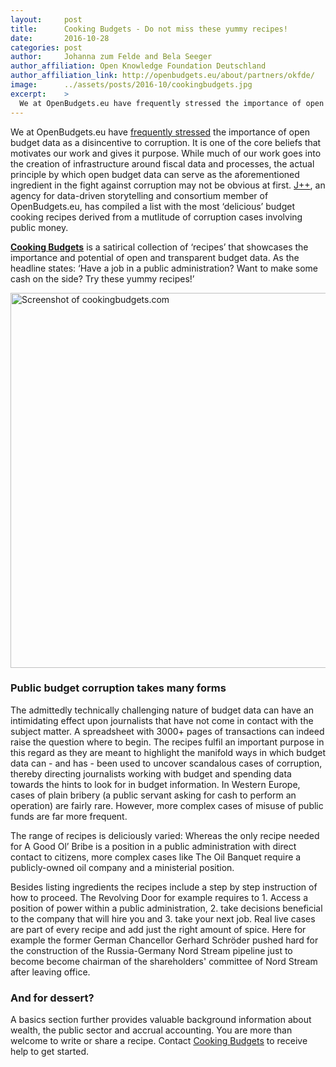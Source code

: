 ```yaml
---
layout:     post
title:      Cooking Budgets - Do not miss these yummy recipes!
date:       2016-10-28
categories: post
author:     Johanna zum Felde and Bela Seeger
author_affiliation: Open Knowledge Foundation Deutschland
author_affiliation_link: http://openbudgets.eu/about/partners/okfde/
image:      ../assets/posts/2016-10/cookingbudgets.jpg
excerpt:    >
  We at OpenBudgets.eu have frequently stressed the importance of open budget data as a disincentive to corruption. It is one of the core beliefs that motivates our work and gives it purpose. While much of our work goes into the creation of infrastructure around fiscal data and processes, the actual principle by which open budget data can serve as the aforementioned ingredient in the fight against corruption may not be obvious at first.
---
```


We at OpenBudgets.eu have [frequently stressed](http://openbudgets.eu/about/) the importance of open budget data as a disincentive to corruption. It is one of the core beliefs that motivates our work and gives it purpose. While much of our work goes into the creation of infrastructure around fiscal data and processes, the actual principle by which open budget data can serve as the aforementioned ingredient in the fight against corruption may not be obvious at first. [J++](http://www.jplusplus.org/), an agency for data-driven storytelling and consortium member of OpenBudgets.eu, has compiled a list with the most ‘delicious’ budget cooking recipes derived from a mutlitude of corruption cases involving public money.


**[Cooking Budgets](http://www.cookingbudgets.com/)** is a satirical collection of ‘recipes’ that showcases the importance and potential of open and transparent budget data. As the headline states: ‘Have a job in a public administration? Want to make some cash on the side? Try these yummy recipes!’

<img alt="Screenshot of cookingbudgets.com" src="{{site.baseurl}}/assets/posts/2016-10/cookingbudgets_screenshot.png" width="600"/>


### Public budget corruption takes many forms


The admittedly technically challenging nature of budget data can have an intimidating effect upon journalists that have not come in contact with the subject matter. A spreadsheet with 3000+ pages of transactions can indeed raise the question where to begin. The recipes fulfil an important purpose in this regard as they are meant to highlight the manifold ways in which budget data can - and has - been used to uncover scandalous cases of corruption, thereby directing journalists working with budget and spending data towards the hints to look for in budget information. In Western Europe, cases of plain bribery (a public servant asking for cash to perform an operation) are fairly rare. However, more complex cases of misuse of public funds are far more frequent.


The range of recipes is deliciously varied: Whereas the only recipe needed for A Good Ol’ Bribe is a position in a public administration with direct contact to citizens, more complex cases like The Oil Banquet require a publicly-owned oil company and a ministerial position.


Besides listing ingredients the recipes include a step by step instruction of how to proceed. The Revolving Door for example requires to 1. Access a position of power within a public administration, 2. take decisions beneficial to the company that will hire you and 3. take your next job. Real live cases are part of every recipe and add just the right amount of spice. Here for example the former German Chancellor Gerhard Schröder pushed hard for the construction of the Russia-Germany Nord Stream pipeline just to become become chairman of the shareholders' committee of Nord Stream after leaving office.


### And for dessert?


A basics section further provides valuable background information about wealth, the public sector and accrual accounting. You are more than welcome to write or share a recipe. Contact [Cooking Budgets](mailto:chef@cookingbudgets.com) to receive help to get started.
